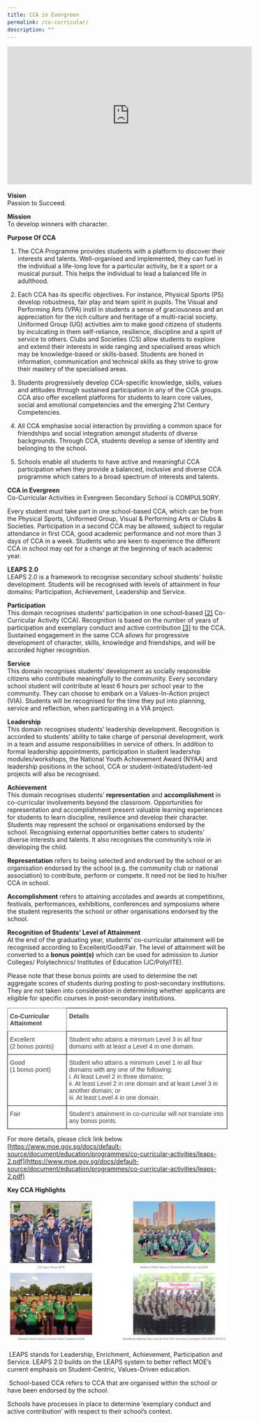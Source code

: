 ```yaml
---
title: CCA in Evergreen
permalink: /co-curricular/
description: ""
---
```

<iframe allowfullscreen="" allow="accelerometer; autoplay; clipboard-write; encrypted-media; gyroscope; picture-in-picture; web-share" frameborder="0" title="YouTube video player" src="https://www.youtube.com/embed/vEVBv5IY5OU" height="315" width="560"></iframe>

**Vision**  
Passion to Succeed.

**Mission**  
To develop winners with character.

**Purpose Of CCA**

1.  The CCA Programme provides students with a platform to discover their interests and talents. Well-organised and implemented, they can fuel in the individual a life-long love for a particular activity, be it a sport or a musical pursuit. This helps the individual to lead a balanced life in adulthood.

2.  Each CCA has its specific objectives. For instance, Physical Sports (PS) develop robustness, fair play and team spirit in pupils. The Visual and Performing Arts (VPA) instil in students a sense of graciousness and an appreciation for the rich culture and heritage of a multi-racial society. Uniformed Group (UG) activities aim to make good citizens of students by inculcating in them self-reliance, resilience, discipline and a spirit of service to others. Clubs and Societies (CS) allow students to explore and extend their interests in wide ranging and specialised areas which may be knowledge-based or skills-based. Students are honed in information, communication and technical skills as they strive to grow their mastery of the specialised areas.

3.  Students progressively develop CCA-specific knowledge, skills, values and attitudes through sustained participation in any of the CCA groups. CCA also offer excellent platforms for students to learn core values, social and emotional competencies and the emerging 21st Century Competencies.

4.  All CCA emphasise social interaction by providing a common space for friendships and social integration amongst students of diverse backgrounds. Through CCA, students develop a sense of identity and belonging to the school.

5.  Schools enable all students to have active and meaningful CCA participation when they provide a balanced, inclusive and diverse CCA programme which caters to a broad spectrum of interests and talents.

**CCA in Evergreen**  
Co-Curricular Activities in Evergreen Secondary School is COMPULSORY.

Every student must take part in one school-based CCA, which can be from the Physical Sports, Uniformed Group, Visual &amp; Performing Arts or Clubs &amp; Societies. Participation in a second CCA may be allowed, subject to regular attendance in first CCA, good academic performance and not more than 3 days of CCA in a week. Students who are keen to experience the different CCA in school may opt for a change at the beginning of each academic year.

**LEAPS 2.0**  
LEAPS 2.0 is a framework to recognise secondary school students’ holistic development. Students will be recognised with levels of attainment in four domains: Participation, Achievement, Leadership and Service.

**Participation**  
This domain recognises students’ participation in one school-based&nbsp;[\[2\]](https://evergreensec.moe.edu.sg/departments/co-curricular-activities/#_ftn2)&nbsp;Co-Curricular Activity (CCA). Recognition is based on the number of years of participation and exemplary conduct and active contribution&nbsp;[\[3\]](https://evergreensec.moe.edu.sg/departments/co-curricular-activities/#_ftn3)&nbsp;to the CCA. Sustained engagement in the same CCA allows for progressive development of character, skills, knowledge and friendships, and will be accorded higher recognition.

**Service**  
This domain recognises students’ development as socially responsible citizens who contribute meaningfully to the community. Every secondary school student will contribute at least 6 hours per school year to the community. They can choose to embark on a Values-In-Action project (VIA). Students will be recognised for the time they put into planning, service and reflection, when participating in a VIA project.

**Leadership**  
This domain recognises students’ leadership development. Recognition is accorded to students’ ability to take charge of personal development, work in a team and assume responsibilities in service of others. In addition to formal leadership appointments, participation in student leadership modules/workshops, the National Youth Achievement Award (NYAA) and leadership positions in the school, CCA or student-initiated/student-led projects will also be recognised.

**Achievement**  
This domain recognises students’&nbsp;**representation**&nbsp;and&nbsp;**accomplishment**&nbsp;in co-curricular involvements beyond the classroom. Opportunities for representation and accomplishment present valuable learning experiences for students to learn discipline, resilience and develop their character. Students may represent the school or organisations endorsed by the school. Recognising external opportunities better caters to students’ diverse interests and talents. It also recognises the community’s role in developing the child.

**Representation**&nbsp;refers to being selected and endorsed by the school or an organisation endorsed by the school (e.g. the community club or national association) to contribute, perform or compete. It need not be tied to his/her CCA in school.

**Accomplishment**&nbsp;refers to attaining accolades and awards at competitions, festivals, performances, exhibitions, conferences and symposiums where the student represents the school or other organisations endorsed by the school.

**Recognition of Students’ Level of Attainment**  
At the end of the graduating year, students’ co-curricular attainment will be recognised according to Excellent/Good/Fair. The level of attainment will be converted to a&nbsp;**bonus point(s)**&nbsp;which can be used for admission to Junior Colleges/ Polytechnics/ Institutes of Education (JC/Poly/ITE).

Please note that these bonus points are used to determine the net aggregate scores of students during posting to post-secondary institutions. They are not taken into consideration in determining whether applicants are eligible for specific courses in post-secondary institutions.

<style type="text/css">
.tg  {border-collapse:collapse;border-spacing:0;}
.tg td{border-color:black;border-style:solid;border-width:1px;font-family:Arial, sans-serif;font-size:14px;
  overflow:hidden;padding:10px 5px;word-break:normal;}
.tg th{border-color:black;border-style:solid;border-width:1px;font-family:Arial, sans-serif;font-size:14px;
  font-weight:normal;overflow:hidden;padding:10px 5px;word-break:normal;}
.tg .tg-efrg{background-color:#FFF;border-color:inherit;color:#3A3A3A;font-weight:bold;text-align:left;vertical-align:top}
.tg .tg-dox4{background-color:#FFF;color:#3A3A3A;text-align:left;vertical-align:top}
.tg .tg-c1uv{background-color:#FFF;color:#3A3A3A;font-weight:bold;text-align:left;vertical-align:top}
</style>
<table class="tg">
<thead>
  <tr>
    <th class="tg-efrg"><span style="font-weight:bold;font-style:inherit">Co-Curricular Attainment</span></th>
    <th class="tg-c1uv"><span style="font-weight:bold;font-style:inherit">Details</span></th>
  </tr>
</thead>
<tbody>
  <tr>
    <td class="tg-dox4"><span style="font-weight:inherit;font-style:inherit">Excellent</span><br><span style="font-weight:inherit;font-style:inherit">(2 bonus points)</span></td>
    <td class="tg-dox4"><span style="font-weight:inherit;font-style:inherit">Student who attains a minimum Level 3 in all four domains with at least a Level 4 in one domain.</span></td>
  </tr>
  <tr>
    <td class="tg-dox4"><span style="font-weight:inherit;font-style:inherit">Good</span><br><span style="font-weight:inherit;font-style:inherit">(1 bonus point)</span></td>
    <td class="tg-dox4"><span style="font-weight:inherit;font-style:inherit">Student who attains a minimum Level 1 in all four domains with any one of the following:</span><br><span style="font-weight:inherit;font-style:inherit">i.          At least Level 2 in three domains;</span><br><span style="font-weight:inherit;font-style:inherit">ii.          At least Level 2 in one domain and at least Level 3 in another domain; or</span><br><span style="font-weight:inherit;font-style:inherit">iii.          At least Level 4 in one domain.</span></td>
  </tr>
  <tr>
    <td class="tg-dox4"><span style="font-weight:inherit;font-style:inherit">Fair</span></td>
    <td class="tg-dox4"><span style="font-weight:inherit;font-style:inherit">Student’s attainment in co-curricular will not translate into any bonus points.</span></td>
  </tr>
</tbody>
</table>

For more details, please click link below.  
[https://www.moe.gov.sg/docs/default-source/document/education/programmes/co-curricular-activities/leaps-2.pdf](https://www.moe.gov.sg/docs/default-source/document/education/programmes/co-curricular-activities/leaps-2.pdf)

**Key CCA Highlights**

![](/images/Our%20Curriculum/Departments/Co%20Curricular%20Activities/C1.png)

&nbsp;LEAPS stands for Leadership, Enrichment, Achievement, Participation and Service. LEAPS 2.0 builds on the LEAPS system to better reflect MOE’s current emphasis on Student-Centric, Values-Driven education.  
 
&nbsp;School-based CCA refers to CCA that are organised within the school or have been endorsed by the school.  
 
Schools have processes in place to determine ‘exemplary conduct and active contribution’ with respect to their school’s context.